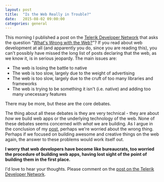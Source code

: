 ```yaml
---
layout: post
title:  "Is the Web Really in Trouble?"
date:   2015-08-02 09:00:00
categories: general
---
```


This morning I published a post on the [Telerik Developer Network](http://developer.telerik.com) that asks the question "[What's Wrong with the Web?](http://developer.telerik.com/featured/whats-wrong-with-the-web/)"? If you read about web development at all (and apparently you do, since you are reading this), you can't possibly have missed the long list of posts declaring that the web, as we know it, is in serious jeopardy. The main issues are:

* The web is losing the battle to native
* The web is too slow, largely due to the weight of advertising
* The web is too slow, largely due to the cruft of too many libraries and frameworks
* The web is trying to be something it isn't (i.e. native) and adding too many unecessary features

There may be more, but these are the core debates.

The thing about all these debates is they are very technical - they are about *how* we build web apps or the underlying technology of the web. None of these debates seems concerned with *what* we are building. As I argue in the conclusion of my [post](http://developer.telerik.com/featured/whats-wrong-with-the-web/), perhaps we're worried about the wrong thing. Perhaps if we focused on building awesome and creative things on the web again, the answer to these problems would work itself out.

**I worry that web developers have become like bureaucrats, too worried the procedure of building web apps, having lost sight of the point of building them in the first place.**

I'd love to hear your thoughts. Please comment on the [post on the Telerik Developer Network](http://developer.telerik.com/featured/whats-wrong-with-the-web/).